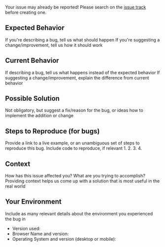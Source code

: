 Your issue may already be reported!
Please search on the [issue track](../) before creating one.

## Expected Behavior
 If you're describing a bug, tell us what should happen 
 If you're suggesting a change/improvement, tell us how it should work 

## Current Behavior
 If describing a bug, tell us what happens instead of the expected behavior 
 If suggesting a change/improvement, explain the difference from current behavior 

## Possible Solution
 Not obligatory, but suggest a fix/reason for the bug, 
 or ideas how to implement the addition or change 

## Steps to Reproduce (for bugs)
 Provide a link to a live example, or an unambiguous set of steps to 
 reproduce this bug. Include code to reproduce, if relevant 
1.
2.
3.
4.

## Context
 How has this issue affected you? What are you trying to accomplish? 
 Providing context helps us come up with a solution that is most useful in the real world 

## Your Environment
 Include as many relevant details about the environment you experienced the bug in 
* Version used:
* Browser Name and version:
* Operating System and version (desktop or mobile):
